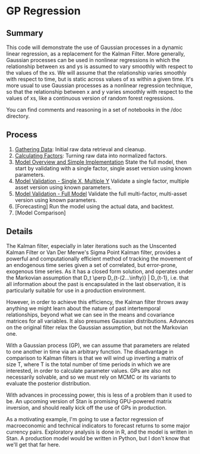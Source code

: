 # GP Regression

## Summary

This code will demonstrate the use of Gaussian processes in a dynamic linear regression, as a replacement for the Kalman Filter. More generally, Gaussian processes can be used in nonlinear regressions in which the relationship between xs and ys is assumed to vary smoothly with respect to the values of the xs. We will assume that the relationship varies smoothly with respect to time, but is static across values of xs within a given time. It's more usual to use Gaussian processes as a nonlinear regression technique, so that the relationship between x and y varies smoothly with respect to the values of xs, like a continuous version of random forest regressions.

You can find comments and reasoning in a set of notebooks in the /doc directory.

## Process

  1.  [Gathering Data](https://cdn.rawgit.com/billWalker/gp_regression/f34154e9/doc/Gathering_Data.html): Initial raw data retrieval and cleanup.
  2.  [Calculating Factors](https://cdn.rawgit.com/billWalker/gp_regression/9a06ddfa/doc/Calculating_Factors.html): Turning raw data into normalized factors.
  3.  [Model Overview and Simple Implementation](https://cdn.rawgit.com/billWalker/gp_regression/edac7693/doc/Specifying_the_Model-Overview_and_Simplest_Implementation.html) State the full model, then start by validating with a single factor, single asset version using known parameters.
  4.  [Model Validation - Single X, Multiple Y](https://cdn.rawgit.com/billWalker/gp_regression/edac7693/doc/Specifying_the_Model-Single_X%2C_Multiple_Y.html) Validate a single factor, multiple asset version using known parameters.
  4.  [Model Validation - Full Model](https://cdn.rawgit.com/billWalker/gp_regression/2297670c/doc/Specifying_the_Model-Full_Model.html) Validate the full multi-factor, multi-asset version using known parameters.
  5.  [Forecasting] Run the model using the actual data, and backtest.
  6.  [Model Comparison]

## Details

The Kalman filter, especially in later iterations such as the Unscented Kalman Filter or Van Der Merwe's Sigma Point Kalman filter, provides a powerful and computationally efficient method of tracking the movement of an endogenous time series given a set of correlated, but error-prone, exogenous time series. As it has a closed form solution, and operates under the Markovian assumption that D_t \perp D_{t-(2...\infty)} | D_{t-1}, i.e. that all information about the past is encapsulated in the last observation, it is particularly suitable for use in a production environment. 

However, in order to achieve this efficiency, the Kalman filter throws away anything we might learn about the nature of past intertemporal relationships, beyond what we can see in the means and covariance matrices for all variables. It also presumes Gaussian distributions. Advances on the original filter relax the Gaussian assumption, but not the Markovian one.

With a Gaussian process (GP), we can assume that parameters are related to one another in time via an arbitrary function. The disadvantage in comparison to Kalman filters is that we will wind up inverting a matrix of size T, where T is the total number of time periods in which we are interested, in order to calculate parameter values. GPs are also not necessarily solvable, and so we must rely on MCMC or its variants to evaluate the posterior distribution.

With advances in processing power, this is less of a problem than it used to be. An upcoming version of Stan is promising GPU-powered matrix inversion, and should really kick off the use of GPs in production.

As a motivating example, I'm going to use a factor regression of macroeconomic and technical indicators to forecast returns to some major currency pairs. Exploratory analysis is done in R, and the model is written in Stan. A production model would be written in Python, but I don't know that we'll get that far here.


